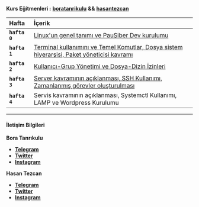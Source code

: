 **Kurs Eğitmenleri :** [**boratanrikulu**](https://github.com/boratanrikulu) **&&** [**hasantezcan**](https://github.com/hasantezcan)

| Hafta | İçerik    |
| :------------- | :------------- |
| **`hafta 0`**      | [Linux'un genel tanımı ve PauSiber Dev kurulumu](hafta0/hafta0.md) |
| **`hafta 1`** | [Terminal kullanımını ve Temel Komutlar, Dosya sistem hiyerarşisi, Paket yöneticisi kavramı](hafta1/hafta1.md)|
| **`hafta 2`** | [Kullanıcı-Grup Yönetimi ve Dosya-Dizin İzinleri](hafta2/hafta2.md)|
| **`hafta 3`** | [Server kavramının açıklanması, SSH Kullanımı, Zamanlanmış görevler oluşturulması](hafta3/hafta3.md) | 
| **`hafta 4`** | Servis kavramının açıklanması, Systemctl Kullanımı, LAMP ve Wordpress Kurulumu | 

---

#### İletişim Bilgileri

**Bora Tanrıkulu**

- [**Telegram**](https://t.me/boratanrikulu/)
- [**Twitter**](https://twitter.com/boratanrikulu_/)
- [**Instagram**](https://www.instagram.com/boratanrikulu/)

**Hasan Tezcan**

- [**Telegram**](https://t.me/hasantezcan/)
- [**Twitter**](https://twitter.com/hasantezcann/)
- [**Instagram**](https://www.instagram.com/hasantezcn/)
